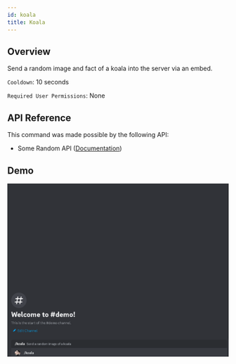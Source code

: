```yaml
---
id: koala
title: Koala
---
```


## Overview

Send a random image and fact of a koala into the server via an embed.

`Cooldown`: 10 seconds

`Required User Permissions`: None

## API Reference

This command was made possible by the following API:

- Some Random API ([Documentation](https://some-random-api.com/docs/welcome/introduction))

## Demo

![Koala Command Demo GIF](../../../public/images/koala.gif)
